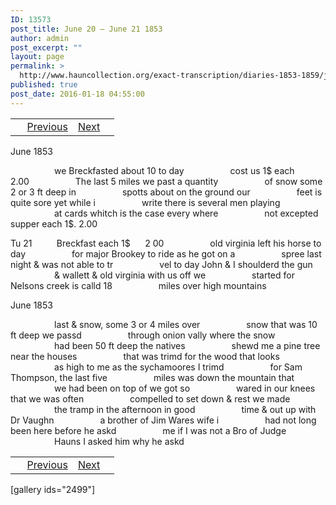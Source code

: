 ```yaml
---
ID: 13573
post_title: June 20 – June 21 1853
author: admin
post_excerpt: ""
layout: page
permalink: >
  http://www.hauncollection.org/exact-transcription/diaries-1853-1859/june-20-june-21-1853/
published: true
post_date: 2016-01-18 04:55:00
---
```

<table style="width: 100%;" align="center">
<tbody>
<tr>
<td> <a href="http://www.hauncollection.org/diaries-1853-1859/accounts-page-2/"><img class="" src="https://lh3.googleusercontent.com/-EFJpxxNiPNw/VqgtWBCZrMI/AAAAAAAAAFU/WfY4lPFWWkg/s800-Ic42/Soeb-Plain-Arrows-8-10px.png" alt="" width="10" height="10" /></a> <a href="http://www.hauncollection.org/diaries-1853-1859/march-21-june-20-1853/">Previous</a></td>
<td style="text-align: right;"><a href="http://www.hauncollection.org/diaries-1853-1859/june-21-june-23-1853/">Next</a> <a href="http://www.hauncollection.org/diaries-1853-1859/june-21-june-23-1853/"><img src="https://lh3.googleusercontent.com/-67k0cYlpXHw/VqgtWKz1MXI/AAAAAAAAAFU/k9PW_Piyurk/s800-Ic42/Soeb-Plain-Arrows-5-10px.png" alt="" width="10" height="10" /></a></td>
</tr>
</tbody>
</table>
June 1853

<span style="margin-left: 70px;">we Breckfasted about 10 to day</span>
<span style="margin-left: 70px;">cost us 1$ each           2.00</span>
<span style="margin-left: 70px;">The last 5 miles we past a quantity</span>
<span style="margin-left: 70px;">of snow some 2 or 3 ft deep in
<span style="margin-left: 70px;">spotts about on the ground our</span>
<span style="margin-left: 70px;">feet is quite sore yet while i</span>
<span style="margin-left: 70px;">write there is several men playing</span>
<span style="margin-left: 70px;">at cards whitch is the case every where</span>
<span style="margin-left: 70px;">not excepted supper each 1$. 2.00</span></span>

Tu 21          Breckfast each 1$      2 00
<span style="margin-left: 70px;">old virginia left his horse to day</span>
<span style="margin-left: 70px;">for major Brookey to ride as he got on a</span>
<span style="margin-left: 70px;">spree last night &amp; was not able to tr</span>
<span style="margin-left: 70px;">vel to day John &amp; I shoulderd the gun</span>
<span style="margin-left: 70px;">&amp; wallett &amp; old virginia with us off we</span>
<span style="margin-left: 70px;">started for Nelsons creek is calld 18
<span style="margin-left: 70px;">miles over high mountains</span></span>

June 1853

<span style="margin-left: 70px;">last &amp; snow, some 3 or 4 miles over
<span style="margin-left: 70px;">snow that was 10 ft deep we passd
<span style="margin-left: 70px;">through onion vally where the snow
<span style="margin-left: 70px;">had been 50 ft deep the natives
<span style="margin-left: 70px;">shewd me a pine tree near the houses
<span style="margin-left: 70px;">that was trimd for the wood that looks
<span style="margin-left: 70px;">as high to me as the sychamoores I trimd
<span style="margin-left: 70px;">for Sam Thompson, the last five
<span style="margin-left: 70px;">miles was down the mountain that
<span style="margin-left: 70px;">we had been on top of we got so
<span style="margin-left: 70px;">wared in our knees that we was often
<span style="margin-left: 70px;">compelled to set down &amp; rest we made
<span style="margin-left: 70px;">the tramp in the afternoon in good
<span style="margin-left: 70px;">time &amp; out up with Dr Vaughn
<span style="margin-left: 70px;">a brother of Jim Wares wife i
<span style="margin-left: 70px;">had not long been here before he askd
<span style="margin-left: 70px;">me if I was not a Bro of Judge
<span style="margin-left: 70px;">Hauns I asked him why he askd</span></span></span></span></span></span></span></span></span></span></span></span></span></span></span></span></span></span>
<table style="width: 100%;" align="center">
<tbody>
<tr>
<td> <a href="http://www.hauncollection.org/diaries-1853-1859/accounts-page-2/"><img class="" src="https://lh3.googleusercontent.com/-EFJpxxNiPNw/VqgtWBCZrMI/AAAAAAAAAFU/WfY4lPFWWkg/s800-Ic42/Soeb-Plain-Arrows-8-10px.png" alt="" width="10" height="10" /></a> <a href="http://www.hauncollection.org/diaries-1853-1859/march-21-june-20-1853/">Previous</a></td>
<td style="text-align: right;"><a href="http://www.hauncollection.org/diaries-1853-1859/june-21-june-23-1853/">Next</a> <a href="http://www.hauncollection.org/diaries-1853-1859/june-21-june-23-1853/"><img src="https://lh3.googleusercontent.com/-67k0cYlpXHw/VqgtWKz1MXI/AAAAAAAAAFU/k9PW_Piyurk/s800-Ic42/Soeb-Plain-Arrows-5-10px.png" alt="" width="10" height="10" /></a></td>
</tr>
</tbody>
</table>
[gallery ids="2499"]